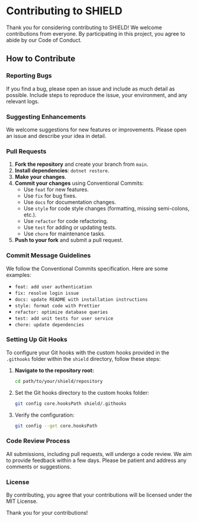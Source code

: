 # Contributing to SHIELD

Thank you for considering contributing to SHIELD! We welcome contributions from everyone. By participating in this project, you agree to abide by our Code of Conduct.

## How to Contribute

### Reporting Bugs

If you find a bug, please open an issue and include as much detail as possible. Include steps to reproduce the issue, your environment, and any relevant logs.

### Suggesting Enhancements

We welcome suggestions for new features or improvements. Please open an issue and describe your idea in detail.

### Pull Requests

1. **Fork the repository** and create your branch from `main`.
2. **Install dependencies**: `dotnet restore`.
3. **Make your changes**.
4. **Commit your changes** using Conventional Commits:
   - Use `feat` for new features.
   - Use `fix` for bug fixes.
   - Use `docs` for documentation changes.
   - Use `style` for code style changes (formatting, missing semi-colons, etc.).
   - Use `refactor` for code refactoring.
   - Use `test` for adding or updating tests.
   - Use `chore` for maintenance tasks.
5. **Push to your fork** and submit a pull request.

### Commit Message Guidelines

We follow the Conventional Commits specification. Here are some examples:

- `feat: add user authentication`
- `fix: resolve login issue`
- `docs: update README with installation instructions`
- `style: format code with Prettier`
- `refactor: optimize database queries`
- `test: add unit tests for user service`
- `chore: update dependencies`

### Setting Up Git Hooks

To configure your Git hooks with the custom hooks provided in the `.githooks` folder within the `shield` directory, follow these steps:

1. **Navigate to the repository root:**
   ```sh
   cd path/to/your/shield/repository
   ```
2. Set the Git hooks directory to the custom hooks folder:
   ```sh
   git config core.hooksPath shield/.githooks
   ```
3. Verify the configuration:
   ```sh
   git config --get core.hooksPath
   ```

### Code Review Process

All submissions, including pull requests, will undergo a code review. We aim to provide feedback within a few days. Please be patient and address any comments or suggestions.

### License

By contributing, you agree that your contributions will be licensed under the MIT License.

Thank you for your contributions!
